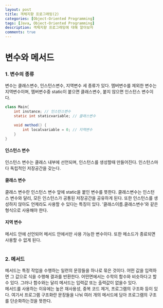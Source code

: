 ```yaml
---
layout: post
title: 객체지향 프로그래밍(2)
categories: [Object-Oriented Programming]
tags: [Java, Object-Oriented Programming]
description: 객체지향 프로그래밍에 대해 알아보자
comments: true
---
```


# **변수와 메서드**  
### 1. 변수의 종류  
변수는 클래스변수, 인스턴스변수, 지역변수 세 종류가 있다. 멤버변수를 제외한 변수는 지역변수이며, 멤버변수중 static이 붙으면 클래스변수, 붙지 않으면 인스턴스 변수이다.  
~~~java
class Main{
	int instance; // 인스턴스변수
	static int staticvariable; // 클래스변수
	
	void method() {
		int localvariable = 0; // 지역변수
	}
}
~~~  
#### **인스턴스 변수**  
인스턴스 변수는 클래스 내부에 선언되며, 인스턴스를 생성할때 만들어진다. 인스턴스마다 독립적인 저장공간을 갖는다.

#### **클래스 변수**  
클래스 변수란 인스턴스 변수 앞에 static을 붙인 변수를 뜻한다. 클래스변수는 인스턴스 변수와 달리, 모든 인스턴스가 공통된 저장공간을 공유하게 된다. 또한 인스턴스를 생성하지 않아도 언제라도 사용할 수 있다는 특징이 있다. '클래스이름.클래스변수'와 같은 형식으로 사용해야 한다.

#### **지역 변수**  
메서드 안에 선언되어 메서드 안에서만 사용 가능한 변수이다. 또한 메소드가 종료되면 사용할 수 없게 된다.  
<br>  
### 2. 메서드  
메서드는 특정 작업을 수행하는 일련의 문장들을 하나로 묶은 것이다. 어떤 값을 입력하면 그 값으로 식을 수행해 결과를 반환한다. 어떤면에서는 수학의 함수와 비슷하다고 할 수 있다. 그러나 함수와는 달리 메서드는 입력값 또는 출력값이 없을수 있다.  
메서드를 사용하는 이유에는 높은 재사용성, 중복 코드 제거, 프로그램의 구조화 등이 있다. 여기서 프로그램 구조화란 문장들을 나눠 여러 개의 메서드에 담아 프로그램의 구조를 단순화하는것을 뜻한다.
